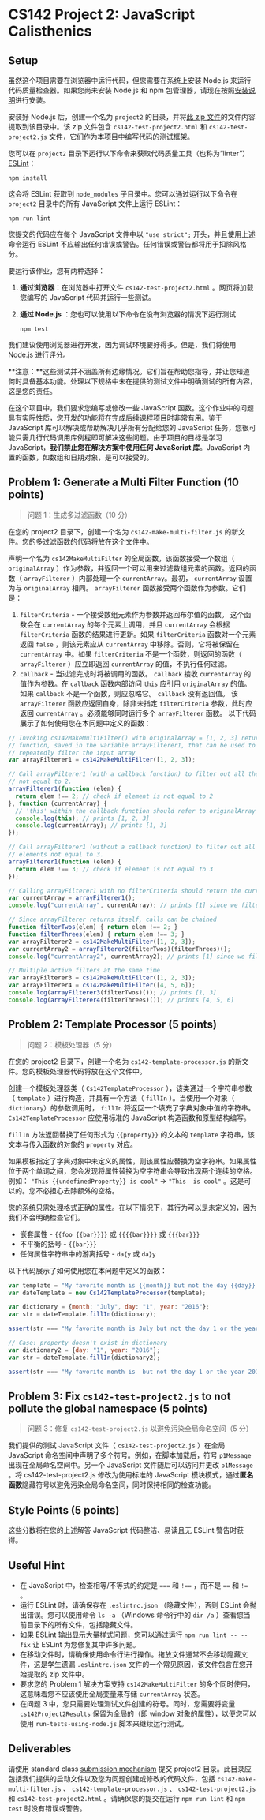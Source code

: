 # CS142 Project 2: JavaScript Calisthenics

## Setup

虽然这个项目需要在浏览器中运行代码，但您需要在系统上安装 Node.js 来运行代码质量检查器。如果您尚未安装 Node.js 和 npm 包管理器，请现在按照[安装说明](https://web.stanford.edu/class/cs142/install.html)进行安装。

安装好 Node.js 后，创建一个名为 `project2` 的目录，并将[此 zip 文件](https://web.stanford.edu/class/cs142/downloads/project2.zip)的文件内容提取到该目录中。该 zip 文件包含 `cs142-test-project2.html` 和 `cs142-test-project2.js` 文件，它们作为本项目中编写代码的测试框架。

您可以在 `project2` 目录下运行以下命令来获取代码质量工具（也称为“linter”）[ESLint](https://eslint.org/)：

```
npm install
```

这会将 ESLint 获取到 `node_modules` 子目录中。您可以通过运行以下命令在 `project2` 目录中的所有 JavaScript 文件上运行 ESLint：

```
npm run lint
```

您提交的代码应在每个 JavaScript 文件中以 `"use strict";` 开头，并且使用上述命令运行 ESLint 不应输出任何错误或警告。任何错误或警告都将用于扣除风格分。

要运行该作业，您有两种选择：

1. **通过浏览器**：在浏览器中打开文件 `cs142-test-project2.html` 。网页将加载您编写的 JavaScript 代码并运行一些测试。

2. **通过 Node.js** ：您也可以使用以下命令在没有浏览器的情况下运行测试
    ```
    npm test
    ```

我们建议使用浏览器进行开发，因为调试环境要好得多。但是，我们将使用 Node.js 进行评分。

**注意：**这些测试并不涵盖所有边缘情况。它们旨在帮助您指导，并让您知道何时具备基本功能。处理以下规格中未在提供的测试文件中明确测试的所有内容，这是您的责任。

在这个项目中，我们要求您编写或修改一些 JavaScript 函数。这个作业中的问题具有实际性质，您开发的功能将在完成后续课程项目时非常有用。鉴于 JavaScript 库可以解决或帮助解决几乎所有分配给您的 JavaScript 任务，您很可能只需几行代码调用库例程即可解决这些问题。由于项目的目标是学习 JavaScript，**我们禁止您在解决方案中使用任何 JavaScript 库**。JavaScript 内置的函数，如数组和日期对象，是可以接受的。

## Problem 1: Generate a Multi Filter Function (10 points)
> 问题 1：生成多过滤函数（10 分）

在您的 project2 目录下，创建一个名为 `cs142-make-multi-filter.js` 的新文件。您的多过滤函数的代码将放在这个文件中。

声明一个名为 `cs142MakeMultiFilter` 的全局函数，该函数接受一个数组（ `originalArray` ）作为参数，并返回一个可以用来过滤数组元素的函数。返回的函数（ `arrayFilterer` ）内部处理一个 `currentArray`。最初， `currentArray` 设置为与 `originalArray` 相同。 `arrayFilterer` 函数接受两个函数作为参数。它们是：

1. `filterCriteria` - 一个接受数组元素作为参数并返回布尔值的函数。
    这个函数会在 `currentArray` 的每个元素上调用，并且 `currentArray` 会根据 `filterCriteria` 函数的结果进行更新。如果 `filterCriteria` 函数对一个元素返回 `false` ，则该元素应从 `currentArray` 中移除。否则，它将被保留在 `currentArray` 中。如果 `filterCriteria` 不是一个函数，则返回的函数（ `arrayFilterer` ）应立即返回 `currentArray` 的值，不执行任何过滤。
2. `callback` - 当过滤完成时将被调用的函数。 `callback` 接收 `currentArray` 的值作为参数。在 `callback` 函数内部访问 `this` 应引用 `originalArray` 的值。如果 `callback` 不是一个函数，则应忽略它。 `callback` 没有返回值。
该 `arrayFilterer` 函数应返回自身，除非未指定 `filterCriteria` 参数，此时应返回 `currentArray` 。必须能够同时运行多个 `arrayFilterer` 函数。
以下代码展示了如何使用您在本问题中定义的函数：

```js
// Invoking cs142MakeMultiFilter() with originalArray = [1, 2, 3] returns a
// function, saved in the variable arrayFilterer1, that can be used to
// repeatedly filter the input array
var arrayFilterer1 = cs142MakeMultiFilter([1, 2, 3]);

// Call arrayFilterer1 (with a callback function) to filter out all the numbers
// not equal to 2.
arrayFilterer1(function (elem) {
  return elem !== 2; // check if element is not equal to 2
}, function (currentArray) {
  // 'this' within the callback function should refer to originalArray which is [1, 2, 3]
  console.log(this); // prints [1, 2, 3]
  console.log(currentArray); // prints [1, 3]
});

// Call arrayFilterer1 (without a callback function) to filter out all the
// elements not equal to 3.
arrayFilterer1(function (elem) {
  return elem !== 3; // check if element is not equal to 3
});

// Calling arrayFilterer1 with no filterCriteria should return the currentArray.
var currentArray = arrayFilterer1();
console.log("currentArray", currentArray); // prints [1] since we filtered out 2 and 3

// Since arrayFilterer returns itself, calls can be chained
function filterTwos(elem) { return elem !== 2; }
function filterThrees(elem) { return elem !== 3; }
var arrayFilterer2 = cs142MakeMultiFilter([1, 2, 3]);
var currentArray2 = arrayFilterer2(filterTwos)(filterThrees)();
console.log("currentArray2", currentArray2); // prints [1] since we filtered out 2 and 3

// Multiple active filters at the same time
var arrayFilterer3 = cs142MakeMultiFilter([1, 2, 3]);
var arrayFilterer4 = cs142MakeMultiFilter([4, 5, 6]);
console.log(arrayFilterer3(filterTwos)()); // prints [1, 3]
console.log(arrayFilterer4(filterThrees)()); // prints [4, 5, 6]
```

## Problem 2: Template Processor (5 points)
> 问题 2：模板处理器（5 分）

在您的 project2 目录下，创建一个名为 `cs142-template-processor.js` 的新文件。您的模板处理器代码将放在这个文件中。

创建一个模板处理器类（ `Cs142TemplateProcessor` ），该类通过一个字符串参数（ `template` ）进行构造，并具有一个方法（ `fillIn` ）。当使用一个对象（ `dictionary`）的参数调用时， `fillIn` 将返回一个填充了字典对象中值的字符串。 `Cs142TemplateProcessor` 应使用标准的 JavaScript 构造函数和原型结构编写。

`fillIn` 方法返回替换了任何形式为 `{{property}}` 的文本的 `template` 字符串，该文本与传入函数的对象的 `property` 对应。

如果模板指定了字典对象中未定义的属性，则该属性应替换为空字符串。如果属性位于两个单词之间，您会发现将属性替换为空字符串会导致出现两个连续的空格。例如： `"This {{undefinedProperty}} is cool"` -> `"This  is cool"` 。这是可以的。您不必担心去除额外的空格。

您的系统只需处理格式正确的属性。在以下情况下，其行为可以是未定义的，因为我们不会明确检查它们。

- 嵌套属性 - `{{foo {{bar}}}}` 或 `{{{{bar}}}}` 或 `{{{bar}}}`
- 不平衡的括号 - `{{bar}}}`
- 任何属性字符串中的游离括号 - `da{y` 或 `da}y`

以下代码展示了如何使用您在本问题中定义的函数：

```js
var template = "My favorite month is {{month}} but not the day {{day}} or the year {{year}}";
var dateTemplate = new Cs142TemplateProcessor(template);

var dictionary = {month: "July", day: "1", year: "2016"};
var str = dateTemplate.fillIn(dictionary);

assert(str === "My favorite month is July but not the day 1 or the year 2016");

// Case: property doesn't exist in dictionary
var dictionary2 = {day: "1", year: "2016"};
var str = dateTemplate.fillIn(dictionary2);

assert(str === "My favorite month is  but not the day 1 or the year 2016");
```

## Problem 3: Fix `cs142-test-project2.js` to not pollute the global namespace (5 points)
> 问题 3：修复 `cs142-test-project2.js` 以避免污染全局命名空间（5 分）

我们提供的测试 JavaScript 文件（ `cs142-test-project2.js` ）在全局 JavaScript 命名空间中声明了多个符号。例如，在脚本加载后，符号 `p1Message` 出现在全局命名空间中。另一个 JavaScript 文件随后可以访问并更改 `p1Message` 。将 cs142-test-project2.js 修改为使用标准的 JavaScript 模块模式，通过**匿名函数**隐藏符号以避免污染全局命名空间，同时保持相同的检查功能。

## Style Points (5 points)

这些分数将在您的上述解答 JavaScript 代码整洁、易读且无 ESLint 警告时获得。

## Useful Hint

- 在 JavaScript 中，检查相等/不等式的约定是 `===` 和 `!==` ，而不是 `==` 和 `!=` 。
- 运行 ESLint 时，请确保存在 `.eslintrc.json` （隐藏文件），否则 ESLint 会抛出错误。您可以使用命令 `ls -a` （Windows 命令行中的 `dir /a` ）查看您当前目录下的所有文件，包括隐藏文件。
- 如果 ESLint 输出显示大量样式问题，您可以通过运行 `npm run lint -- --fix` 让 ESLint 为您修复其中许多问题。
- 在移动文件时，请确保使用命令行进行操作。拖放文件通常不会移动隐藏文件，这是学生遗漏 `.eslintrc.json` 文件的一个常见原因，该文件包含在您开始提取的 zip 文件中。
- 要求您的 Problem 1 解决方案支持 `cs142MakeMultiFilter` 的多个同时使用，这意味着您不应该使用全局变量来存储 `currentArray` 状态。
- 在问题 3 中，您只需要处理测试文件创建的符号。同时，您需要将变量 `cs142Project2Results` 保留为全局的（即 window 对象的属性），以便您可以使用 `run-tests-using-node.js` 脚本来继续运行测试。

## Deliverables

请使用 standard class [submission mechanism](https://web.stanford.edu/class/cs142/submit.html) 提交 project2 目录。此目录应包括我们提供的启动文件以及您为问题创建或修改的代码文件，包括 `cs142-make-multi-filter.js` 、 `cs142-template-processor.js` 、 `cs142-test-project2.js` 和 `cs142-test-project2.html` 。请确保您的提交在运行 `npm run lint` 和 `npm test` 时没有错误或警告。